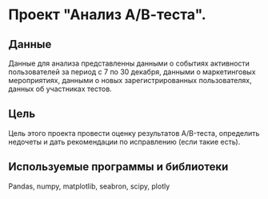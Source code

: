 # Проект "Анализ А/В-теста".

## Данные

Данные для анализа представленны данными о событиях активности пользователей за период с 7 по 30 декабря, данными о маркетинговых мероприятиях, данными о новых зарегистрированных пользователях, данных об участниках тестов.

## Цель

Цель этого проекта провести оценку результатов A/B-теста, определить недочеты и дать рекомендации по исправлению (если такие есть).

## Используемые программы и библиотеки

Pandas, numpy, matplotlib, seabron, scipy, plotly
